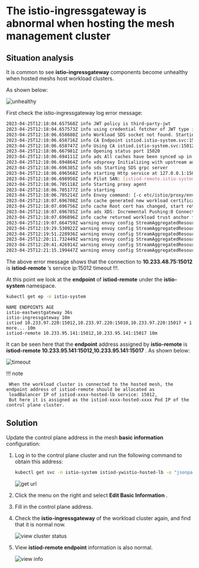 # The istio-ingressgateway is abnormal when hosting the mesh management cluster

## Situation analysis

It is common to see __istio-ingressgateway__ components become unhealthy when hosted meshs host workload clusters.

As shown below:

![unhealthy](https://docs.daocloud.io/daocloud-docs-images/docs/mspider/troubleshoot/images/hosted01.png)

First check the istio-ingressgateway log error message:

```bash
2023-04-25T12:18:04.657568Z info JWT policy is third-party-jwt
2023-04-25T12:18:04.657573Z info using credential fetcher of JWT type in cluster.local trust domain
2023-04-25T12:18:06.658680Z info Workload SDS socket not found. Starting Istio SDS Server
2023-04-25T12:18:06.658716Z info CA Endpoint istiod.istio-system.svc:15012, provider Citadel
2023-04-25T12:18:06.658747Z info Using CA istiod.istio-system.svc:15012 cert with certs: var/run/secrets/istio/root-cert.pem
2023-04-25T12:18:06.667981Z info Opening status port 15020
2023-04-25T12:18:06.694111Z info ads All caches have been synced up in 2.053719558s, marking server ready
2023-04-25T12:18:06.694864Z info xdsproxy Initializing with upstream address "istiod-remote.istio-system.svc:15012" and cluster "yw55"
2023-04-25T12:18:06.696385Z info sds Starting SDS grpc server
2023-04-25T12:18:06.696568Z info starting Http service at 127.0.0.1:15004
2023-04-25T12:18:06.698950Z info Pilot SAN: [istiod-remote.istio-system.svc]
2023-04-25T12:18:06.705118Z info Starting proxy agent
2023-04-25T12:18:06.705177Z info starting
2023-04-25T12:18:06.705214Z info Envoy command: [-c etc/istio/proxy/envoy-rev.json --restart-epoch 0 --drain-time-s 45 --parent-shutdown-time- s 60 --local-address-ip-version v4 --file-flush-interval-msec 1000 --log-format %Y-%m-%dT%T.%fZ %l envoy %n %v -l warning --component-log-level misc:error]
2023-04-25T12:18:07.696708Z info cache generated new workload certificate latency=1.001557215s ttl=23h59m59.303308657s
2023-04-25T12:18:07.696756Z info cache Root cert has changed, start rotating root cert
2023-04-25T12:18:07.696785Z info ads XDS: Incremental Pushing:0 ConnectedEndpoints:0 Version:
2023-04-25T12:18:07.696896Z info cache returned workload trust anchor from cache ttl=23h59m59.303107754s
2023-04-25T12:19:07.664759Z warning envoy config StreamAggregatedResources gRPC config stream to xds-grpc closed since 40s ago: 14, connection error: desc = "transport: Error while dialing dial tcp 10.233.48.75 :15012: i/o timeout"
2023-04-25T12:19:29.530922Z warning envoy config StreamAggregatedResources gRPC config stream to xds-grpc closed since 62s ago: 14, connection error: desc = "transport: Error while dialing dial tcp 10.233.48.75 :15012: i/o timeout"
2023-04-25T12:19:51.228936Z warning envoy config StreamAggregatedResources gRPC config stream to xds-grpc closed since 84s ago: 14, connection error: desc = "transport: Error while dialing dial tcp 10.233.48.75 :15012: i/o timeout"
2023-04-25T12:20:11.732449Z warning envoy config StreamAggregatedResources gRPC config stream to xds-grpc closed since 104s ago: 14, connection error: desc = "transport: Error while dialing dial tcp 10.233.48.7 5:15012: i/o timeout"
2023-04-25T12:20:41.426914Z warning envoy config StreamAggregatedResources gRPC config stream to xds-grpc closed since 134s ago: 14, connection error: desc = "transport: Error while dialing dial tcp 10.233.48.7 5:15012: i/o timeout"
2023-04-25T12:21:15.199447Z warning envoy config StreamAggregatedResources gRPC config stream to xds-grpc closed since 168s ago: 14, connection error: desc = "transport: Error while dialing dial tcp 10.233.48.7 5:15012: i/o timeout"
```

The above error message shows that the connection to __10.233.48.75:15012__ is __istiod-remote__ ’s service ip:15012 timeout !!!.

At this point we look at the __endpoint__ of __istiod-remote__ under the __istio-system__ namespace.

```bash
kubectl get ep -n istio-system
```
```none
NAME ENDPOINTS AGE
istio-eastwestgateway 36s
istio-ingressgateway 10m
istiod 10.233.97.220:15012,10.233.97.220:15010,10.233.97.220:15017 + 1 more... 10m
istiod-remote 10.233.95.141:15012,10.233.95.141:15017 10m
```

It can be seen here that the __endpoint__ address assigned by __istio-remote__ is __istiod-remote 10.233.95.141:15012,10.233.95.141:15017__ . As shown below:

![timeout](https://docs.daocloud.io/daocloud-docs-images/docs/mspider/troubleshoot/images/hosted02.png)

!!! note

     When the workload cluster is connected to the hosted mesh, the endpoint address of istiod-remote should be allocated as
     loadBalancer IP of istiod-xxxx-hosted-lb service: 15012,
     But here it is assigned as the istiod-xxxx-hosted-xxxx Pod IP of the control plane cluster.

## Solution

Update the control plane address in the mesh __basic information__ configuration:

1. Log in to the control plane cluster and run the following command to obtain this address:

     ```bash
     kubectl get svc -n istio-system istiod-ywistio-hosted-lb -o "jsonpath={.status.loadBalancer.ingress[0].ip}"
     ```

    ![get url](https://docs.daocloud.io/daocloud-docs-images/docs/mspider/troubleshoot/images/hosted03.png)     

1. Click the menu on the right and select __Edit Basic Information__ .

     

1. Fill in the control plane address.

     

1. Check the __istio-ingressgateway__ of the workload cluster again, and find that it is normal now.

    ![view cluster status](https://docs.daocloud.io/daocloud-docs-images/docs/mspider/troubleshoot/images/hosted06.png)

1. View __istiod-remote endpoint__ information is also normal.

    ![view info](https://docs.daocloud.io/daocloud-docs-images/docs/mspider/troubleshoot/images/hosted07.png)
